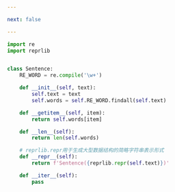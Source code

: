 ```yaml
---

next: false

---
```




<BlogInfo id="842" title="4.Sentence类生成器版" author="白日梦想猿" pv=0 read_times=0 pre_cost_time="0分23秒" category="可迭代对象_迭代器和生成器" tag_list="['可迭代对象_迭代器和生成器']" create_time="2022.04.16 16:34:45" update_time="2022.04.16 16:34:56" />

```python
import re
import reprlib


class Sentence:
    RE_WORD = re.compile('\w+')

    def __init__(self, text):
        self.text = text
        self.words = self.RE_WORD.findall(self.text)

    def __getitem__(self, item):
        return self.words[item]

    def __len__(self):
        return len(self.words)

    # reprlib.repr用于生成大型数据结构的简略字符串表示形式
    def __repr__(self):
        return f'Sentence({reprlib.repr(self.text)})'

    def __iter__(self):
        pass
```



<ActionBox />
